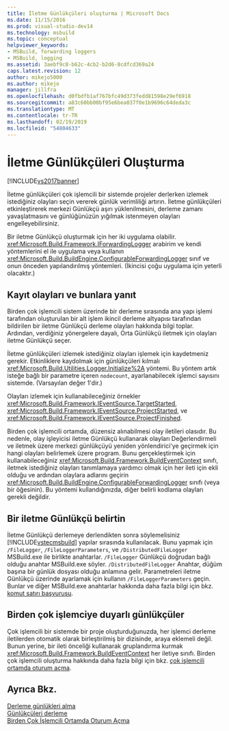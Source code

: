 ```yaml
---
title: İletme Günlükçüleri oluşturma | Microsoft Docs
ms.date: 11/15/2016
ms.prod: visual-studio-dev14
ms.technology: msbuild
ms.topic: conceptual
helpviewer_keywords:
- MSBuild, forwarding loggers
- MSBuild, logging
ms.assetid: 3aebf9c8-b62c-4cb2-b2d6-8cdfcd369a24
caps.latest.revision: 12
author: mikejo5000
ms.author: mikejo
manager: jillfra
ms.openlocfilehash: d0fbdfb1af767bfc49d373fedd81598e29ef6918
ms.sourcegitcommit: a83c60bb00bf95e6bea037f0e1b9696c64deda3c
ms.translationtype: MT
ms.contentlocale: tr-TR
ms.lasthandoff: 02/19/2019
ms.locfileid: "54804633"
---
```

# <a name="creating-forwarding-loggers"></a>İletme Günlükçüleri Oluşturma
[!INCLUDE[vs2017banner](../includes/vs2017banner.md)]

  
İletme günlükçüleri çok işlemcili bir sistemde projeler derlerken izlemek istediğiniz olayları seçin vererek günlük verimliliği artırın. İletme günlükçüleri etkinleştirerek merkezi Günlükçü aşırı yüklenilmesini, derleme zamanı yavaşlatmasını ve günlüğünüzün yığılmak istenmeyen olayları engelleyebilirsiniz.  
  
 Bir iletme Günlükçü oluşturmak için her iki uygulama olabilir. <xref:Microsoft.Build.Framework.IForwardingLogger> arabirim ve kendi yöntemlerini el ile uygulama veya kullanın <xref:Microsoft.Build.BuildEngine.ConfigurableForwardingLogger> sınıf ve onun önceden yapılandırılmış yöntemleri. (İkincisi çoğu uygulama için yeterli olacaktır.)  
  
## <a name="register-events-and-respond-to-them"></a>Kayıt olayları ve bunlara yanıt  
 Birden çok işlemcili sistem üzerinde bir derleme sırasında ana yapı işlemi tarafından oluşturulan bir alt işlem ikincil derleme altyapısı tarafından bildirilen bir iletme Günlükçü derleme olayları hakkında bilgi toplar. Ardından, verdiğiniz yönergelere dayalı, Orta Günlükçü iletmek için olayları iletme Günlükçü seçer.  
  
 İletme günlükçüleri izlemek istediğiniz olayları işlemek için kaydetmeniz gerekir. Etkinliklere kaydolmak için günlükçüleri kılmalı <xref:Microsoft.Build.Utilities.Logger.Initialize%2A> yöntemi. Bu yöntem artık isteğe bağlı bir parametre içeren `nodecount`, ayarlanabilecek işlemci sayısını sistemde. (Varsayılan değer 1'dir.)  
  
 Olayları izlemek için kullanabileceğiniz örnekler <xref:Microsoft.Build.Framework.IEventSource.TargetStarted>, <xref:Microsoft.Build.Framework.IEventSource.ProjectStarted>, ve <xref:Microsoft.Build.Framework.IEventSource.ProjectFinished>.  
  
 Birden çok işlemcili ortamda, düzensiz alınabilmesi olay iletileri olasıdır. Bu nedenle, olay işleyicisi iletme Günlükçü kullanarak olayları Değerlendirmeli ve iletmek üzere merkezi günlükçüyü yeniden yönlendirici'ye geçirmek için hangi olayları belirlemek üzere program. Bunu gerçekleştirmek için kullanabileceğiniz <xref:Microsoft.Build.Framework.BuildEventContext> sınıfı, iletmek istediğiniz olayları tanımlamaya yardımcı olmak için her ileti için ekli olduğu ve ardından olaylara adlarını geçirin <xref:Microsoft.Build.BuildEngine.ConfigurableForwardingLogger> sınıfı (veya bir öğesinin). Bu yöntemi kullandığınızda, diğer belirli kodlama olayları gerekli değildir.  
  
## <a name="specify-a-forwarding-logger"></a>Bir iletme Günlükçü belirtin  
 İletme Günlükçü derlemeye derlendikten sonra söylemelisiniz [!INCLUDE[vstecmsbuild](../includes/vstecmsbuild-md.md)] yapılar sırasında kullanılacak. Bunu yapmak için `/FileLogger`, `/FileLoggerParameters`, ve `/DistributedFileLogger` MSBuild.exe ile birlikte anahtarlar. `/FileLogger` Günlükçü doğrudan bağlı olduğu anahtar MSBuild.exe söyler. `/DistributedFileLogger` Anahtar, düğüm başına bir günlük dosyası olduğu anlamına gelir. Parametreleri iletme Günlükçü üzerinde ayarlamak için kullanın `/FileLoggerParameters` geçin. Bunlar ve diğer MSBuild.exe anahtarlar hakkında daha fazla bilgi için bkz. [komut satırı başvurusu](../msbuild/msbuild-command-line-reference.md).  
  
## <a name="multi-processor-aware-loggers"></a>Birden çok işlemciye duyarlı günlükçüler  
 Çok işlemcili bir sistemde bir proje oluşturduğunuzda, her işlemci derleme iletilerden otomatik olarak birleştirilmiş bir dizisinde, araya eklemeli değil. Bunun yerine, bir ileti önceliği kullanarak gruplandırma kurmak <xref:Microsoft.Build.Framework.BuildEventContext> her iletiye sınıfı. Birden çok işlemcili oluşturma hakkında daha fazla bilgi için bkz. [çok işlemcili ortamda oturum açma](../msbuild/logging-in-a-multi-processor-environment.md).  
  
## <a name="see-also"></a>Ayrıca Bkz.  
 [Derleme günlükleri alma](../msbuild/obtaining-build-logs-with-msbuild.md)   
 [Günlükçüleri derleme](../msbuild/build-loggers.md)   
 [Birden Çok İşlemcili Ortamda Oturum Açma](../msbuild/logging-in-a-multi-processor-environment.md)
